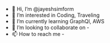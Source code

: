 - 👋 Hi, I’m @jayeshsimform
- 👀 I’m interested in Coding, Traveling
- 🌱 I’m currently learning  GraphQl, AWS
- 💞️ I’m looking to collaborate on -
- 📫 How to reach me -

<!---
jayeshsimform/jayeshsimform is a ✨ special ✨ repository because its `README.md` (this file) appears on your GitHub profile.
You can click the Preview link to take a look at your changes.
--->
